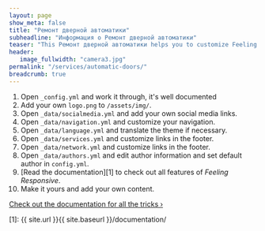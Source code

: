 ```yaml
---
layout: page
show_meta: false
title: "Ремонт дверной автоматики"
subheadline: "Информация о Ремонт дверной автоматики"
teaser: "This Ремонт дверной автоматики helps you to customize Feeling Responsive to your needs."
header:
   image_fullwidth: "camera3.jpg"
permalink: "/services/automatic-doors/"
breadcrumb: true
---
```

1. Open `_config.yml` and work it through, it's well documented
1. Add your own `logo.png` to `/assets/img/`.
1. Open `_data/socialmedia.yml` and add your own social media links.
1. Open `_data/navigation.yml` and customize your navigation.
1. Open `_data/language.yml` and translate the theme if necessary.
1. Open `_data/services.yml` and customize links in the footer.
1. Open `_data/network.yml` and customize links in the footer.
1. Open `_data/authors.yml` and edit author information and set default author in `config.yml`.
1. [Read the documentation][1] to check out all features of *Feeling Responsive*.
1. Make it yours and add your own content.

<a class="radius button small" href="{{ site.url }}{{ site.baseurl }}/documentation/">Check out the documentation for all the tricks ›</a>


 [1]: {{ site.url }}{{ site.baseurl }}/documentation/
